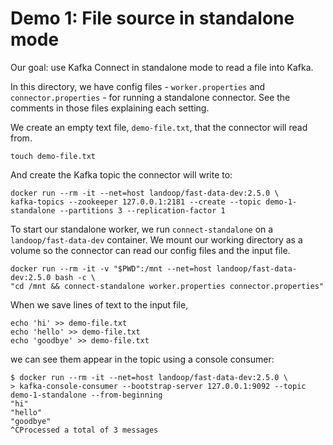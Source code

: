 # Demo 1: File source in standalone mode

Our goal: use Kafka Connect in standalone mode to read a file into Kafka.

In this directory, we have config files - `worker.properties` and `connector.properties` - for
running a standalone connector. See the comments in those files explaining each setting.

We create an empty text file, `demo-file.txt`, that the connector will read from.

```
touch demo-file.txt
```

And create the Kafka topic the connector will write to:

```
docker run --rm -it --net=host landoop/fast-data-dev:2.5.0 \
kafka-topics --zookeeper 127.0.0.1:2181 --create --topic demo-1-standalone --partitions 3 --replication-factor 1
```

To start our standalone worker, we run `connect-standalone` on a `landoop/fast-data-dev` container.
We mount our working directory as a volume so the connector can read our config files and the input file.

```
docker run --rm -it -v "$PWD":/mnt --net=host landoop/fast-data-dev:2.5.0 bash -c \
"cd /mnt && connect-standalone worker.properties connector.properties"
```

When we save lines of text to the input file,

```
echo 'hi' >> demo-file.txt
echo 'hello' >> demo-file.txt
echo 'goodbye' >> demo-file.txt
```

we can see them appear in the topic using a console consumer:

```
$ docker run --rm -it --net=host landoop/fast-data-dev:2.5.0 \
> kafka-console-consumer --bootstrap-server 127.0.0.1:9092 --topic demo-1-standalone --from-beginning
"hi"
"hello"
"goodbye"
^CProcessed a total of 3 messages
```
